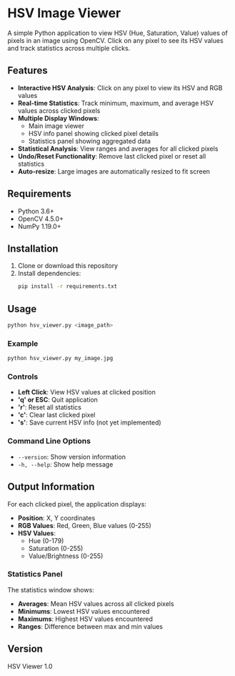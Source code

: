 # HSV Image Viewer

A simple Python application to view HSV (Hue, Saturation, Value) values of pixels in an image using OpenCV. Click on any pixel to see its HSV values and track statistics across multiple clicks.

## Features

- **Interactive HSV Analysis**: Click on any pixel to view its HSV and RGB values
- **Real-time Statistics**: Track minimum, maximum, and average HSV values across clicked pixels
- **Multiple Display Windows**:
  - Main image viewer
  - HSV info panel showing clicked pixel details
  - Statistics panel showing aggregated data
- **Statistical Analysis**: View ranges and averages for all clicked pixels
- **Undo/Reset Functionality**: Remove last clicked pixel or reset all statistics
- **Auto-resize**: Large images are automatically resized to fit screen

## Requirements

- Python 3.6+
- OpenCV 4.5.0+
- NumPy 1.19.0+

## Installation

1. Clone or download this repository
2. Install dependencies:
   ```bash
   pip install -r requirements.txt
   ```

## Usage

```bash
python hsv_viewer.py <image_path>
```

### Example
```bash
python hsv_viewer.py my_image.jpg
```

### Controls

- **Left Click**: View HSV values at clicked position
- **'q' or ESC**: Quit application
- **'r'**: Reset all statistics
- **'c'**: Clear last clicked pixel
- **'s'**: Save current HSV info (not yet implemented)

### Command Line Options

- `--version`: Show version information
- `-h, --help`: Show help message

## Output Information

For each clicked pixel, the application displays:

- **Position**: X, Y coordinates
- **RGB Values**: Red, Green, Blue values (0-255)
- **HSV Values**:
  - Hue (0-179)
  - Saturation (0-255)
  - Value/Brightness (0-255)

### Statistics Panel

The statistics window shows:
- **Averages**: Mean HSV values across all clicked pixels
- **Minimums**: Lowest HSV values encountered
- **Maximums**: Highest HSV values encountered
- **Ranges**: Difference between max and min values

## Version

HSV Viewer 1.0
